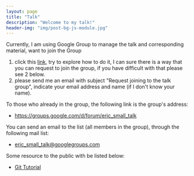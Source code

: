 ```yaml
---
layout: page
title: "Talk"
description: "Welcome to my talk!"
header-img: "img/post-bg-js-module.jpg"
---
```


Currently, I am using Google Group to manage the talk and corresponding material, want to join the Group 

1. click this [link](https://groups.google.com/d/forum/eric_small_talk), try to explore how to do it, I can sure there is a way that you can request to join the group, if you have difficult with that please see 2 below.
2. please send me an email with subject "Request joining to the talk group", indicate your email address and name (if I don't know your name).

To those who already in the group, the following link is the group's address:

- https://groups.google.com/d/forum/eric_small_talk

You can send an email to the list (all members in the group), through the following mail list:

- eric_small_talk@googlegroups.com

Some resource to the public with be listed below:

- [Git Tutorial](talk_slides/git.pdf)